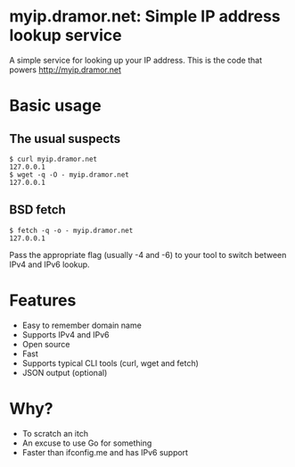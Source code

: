 myip.dramor.net: Simple IP address lookup service
=================================================

A simple service for looking up your IP address. This is the code that powers
http://myip.dramor.net

Basic usage
===========

The usual suspects
------------------
    $ curl myip.dramor.net
    127.0.0.1
    $ wget -q -O - myip.dramor.net
    127.0.0.1

BSD fetch
---------
    $ fetch -q -o - myip.dramor.net
    127.0.0.1

Pass the appropriate flag (usually -4 and -6) to your tool to switch between
IPv4 and IPv6 lookup.

Features
========
* Easy to remember domain name
* Supports IPv4 and IPv6
* Open source
* Fast
* Supports typical CLI tools (curl, wget and fetch)
* JSON output (optional)

Why?
====
* To scratch an itch
* An excuse to use Go for something
* Faster than ifconfig.me and has IPv6 support
